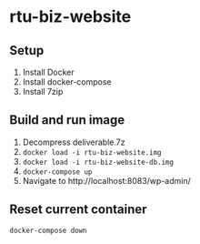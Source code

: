 # rtu-biz-website

## Setup

1. Install Docker
2. Install docker-compose
3. Install 7zip

## Build and run image

1. Decompress deliverable.7z
2. `docker load -i rtu-biz-website.img`
3. `docker load -i rtu-biz-website-db.img`
5. `docker-compose up`
6. Navigate to http://localhost:8083/wp-admin/

## Reset current container

`docker-compose down`
